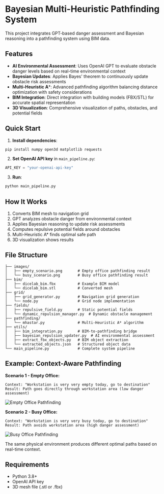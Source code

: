 # Bayesian Multi-Heuristic Pathfinding System

This project integrates GPT-based danger assessment and Bayesian reasoning into a pathfinding system using BIM data.

## Features

- **AI Environmental Assessment**: Uses OpenAI GPT to evaluate obstacle danger levels based on real-time environmental context
- **Bayesian Updates**: Applies Bayes' theorem to continuously update obstacle risk assessments
- **Multi-Heuristic A***: Advanced pathfinding algorithm balancing distance optimization with safety considerations
- **BIM Integration**: Direct integration with building models (FBX/STL) for accurate spatial representation
- **3D Visualization**: Comprehensive visualization of paths, obstacles, and potential fields

## Quick Start

1. **Install dependencies**:
```bash
pip install numpy open3d matplotlib requests 
```

2. **Set OpenAI API key** in `main_pipeline.py`:
```python
API_KEY = "your-openai-api-key"
```

3. **Run**:
```python
python main_pipeline.py
```

## How It Works

1. Converts BIM mesh to navigation grid
2. GPT analyzes obstacle danger from environmental context
3. Applies Bayesian reasoning to update risk assessments
4. Computes repulsive potential fields around obstacles
5. Multi-Heuristic A* finds optimal safe path
6. 3D visualization shows results

## File Structure

```
├── images/
│   ├── empty_scenario.png       # Empty office pathfinding result
│   └── busy_scenario.png        # Busy office pathfinding result
├── bim/
│   ├── dicelab_bim.fbx          # Example BIM model
│   └── dicelab_bim.stl          # Converted mesh
├── grid/
│   ├── grid_generator.py        # Navigation grid generation
│   └── node.py                  # Grid node implementation
├── fields/
│   ├── repulsive_field.py       # Static potential fields
│   └── dynamic_repulsion_manager.py  # Dynamic obstacle management
├── pathfinding/
│   └── mhastar.py               # Multi-Heuristic A* algorithm
├── utils/
│   ├── bim_integration.py       # BIM-to-pathfinding bridge
│   ├── bayesian_repulsion_updater.py  # AI environmental assessment
│   ├── extract_fbx_objects.py   # BIM object extraction
│   └── extracted_objects.json   # Structured object data
└── main_pipeline.py             # Complete system pipeline
```

## Example: Context-Aware Pathfinding

**Scenario 1 - Empty Office:**
```
Context: "Workstation is very very empty today, go to destination"
Result: Path goes directly through workstation area (low danger assessment)
```
![Empty Office Pathfinding](images/empty_scenario.png)


**Scenario 2 - Busy Office:**  
```
Context: "Workstation is very very busy today, go to destination"
Result: Path avoids workstation area (high danger assessment)
```
![Busy Office Pathfinding](images/busy_scenario.png)

The same physical environment produces different optimal paths based on real-time context.

## Requirements

- Python 3.8+
- OpenAI API key
- 3D mesh file (.stl or .fbx)
